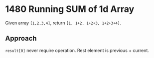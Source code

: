 # 1480 Running SUM of 1d Array

Given array `[1,2,3,4]`, return `[1, 1+2, 1+2+3, 1+2+3+4]`.

## Approach

`result[0]` never require operation.
Rest element is previous + current.
